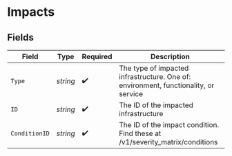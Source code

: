 # Impacts


## Fields

| Field                                                                               | Type                                                                                | Required                                                                            | Description                                                                         |
| ----------------------------------------------------------------------------------- | ----------------------------------------------------------------------------------- | ----------------------------------------------------------------------------------- | ----------------------------------------------------------------------------------- |
| `Type`                                                                              | *string*                                                                            | :heavy_check_mark:                                                                  | The type of impacted infrastructure. One of: environment, functionality, or service |
| `ID`                                                                                | *string*                                                                            | :heavy_check_mark:                                                                  | The ID of the impacted infrastructure                                               |
| `ConditionID`                                                                       | *string*                                                                            | :heavy_check_mark:                                                                  | The ID of the impact condition. Find these at /v1/severity_matrix/conditions        |